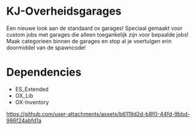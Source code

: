 # KJ-Overheidsgarages
Een nieuwe look aan de standaard ox garages! Speciaal gemaakt voor custom jobs met garages die alleen toegankelijk zijn voor bepaalde jobs! Maak categorieen binnen de garages en stop al je voertuigen erin doormiddel van de spawncode!

# Dependencies
- ES_Extended
- OX_Lib
- OX-Inventory


https://github.com/user-attachments/assets/b6119d2d-b8f0-44fd-9bbd-986f24abfd1a

